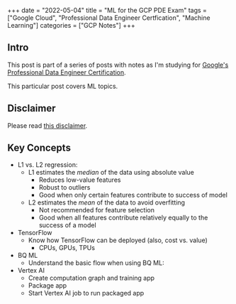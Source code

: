 +++
date = "2022-05-04"
title = "ML for the GCP PDE Exam"
tags = ["Google Cloud", "Professional Data Engineer Certfication", "Machine Learning"]
categories = ["GCP Notes"]
+++

## Intro

This post is part of a series of posts with notes as I'm studying for [Google's Professional Data Engineer Certification](https://cloud.google.com/certification/data-engineer).

This particular post covers ML topics.

## Disclaimer

Please read [this disclaimer](/posts/gcp-notes-disclaimer/).

## Key Concepts

- L1 vs. L2 regression:
  - L1 estimates the *median* of the data using absolute value
    - Reduces low-value features
    - Robust to outliers
    - Good when only certain features contribute to success of model
  - L2 estimates the *mean* of the data to avoid overfitting
    - Not recommended for feature selection
    - Good when all features contribute relatively equally to the success of a model
- TensorFlow
  - Know how TensorFlow can be deployed (also, cost vs. value)
    - CPUs, GPUs, TPUs
- BQ ML
  - Understand the basic flow when using BQ ML:
- Vertex AI
  - Create computation graph and training app
  - Package app
  - Start Vertex AI job to run packaged app

